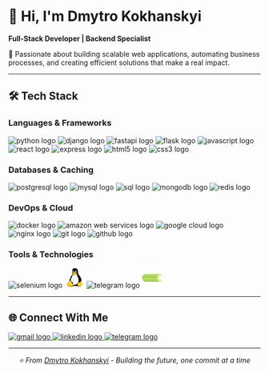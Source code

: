 # 👋 Hi, I'm Dmytro Kokhanskyi

**Full-Stack Developer | Backend Specialist**

🚀 Passionate about building scalable web applications, automating business processes, and creating efficient solutions that make a real impact.

---

## 🛠️ Tech Stack

### **Languages & Frameworks**
<p>
<img src="https://skillicons.dev/icons?i=python" height="40" alt="python logo" />
<img src="https://skillicons.dev/icons?i=django" height="40" alt="django logo" />
<img src="https://skillicons.dev/icons?i=fastapi" height="40" alt="fastapi logo" />
<img src="https://skillicons.dev/icons?i=flask" height="40" alt="flask logo" />

<img src="https://skillicons.dev/icons?i=js" height="40" alt="javascript logo" />
<img src="https://skillicons.dev/icons?i=react" height="40" alt="react logo" />
<img src="https://skillicons.dev/icons?i=express" height="40" alt="express logo" />
<img src="https://skillicons.dev/icons?i=html" height="40" alt="html5 logo" />
<img src="https://skillicons.dev/icons?i=css" height="40" alt="css3 logo" />
</p>

### **Databases & Caching**
<p>
<img src="https://skillicons.dev/icons?i=postgresql" height="40" alt="postgresql logo" />
<img src="https://skillicons.dev/icons?i=mysql" height="40" alt="mysql logo" />
<img src="https://skillicons.dev/icons?i=sqlite" height="40" alt="sql logo" />
<img src="https://skillicons.dev/icons?i=mongodb" height="40" alt="mongodb logo" />
<img src="https://skillicons.dev/icons?i=redis" height="40" alt="redis logo" />
</p>

### **DevOps & Cloud**
<p>
<img src="https://skillicons.dev/icons?i=docker" height="40" alt="docker logo" />
<img src="https://skillicons.dev/icons?i=aws" height="40" alt="amazon web services logo" />
<img src="https://skillicons.dev/icons?i=gcp" height="40" alt="google cloud logo" />
<img src="https://skillicons.dev/icons?i=nginx" height="40" alt="nginx logo" />
<img src="https://skillicons.dev/icons?i=git" height="40" alt="git logo" />
<img src="https://skillicons.dev/icons?i=github" height="40" alt="github logo" />
</p>

### **Tools & Technologies**
<p>
<img src="https://cdn.jsdelivr.net/gh/devicons/devicon/icons/selenium/selenium-original.svg" height="40" alt="selenium logo" />
<img src="https://raw.githubusercontent.com/devicons/devicon/master/icons/linux/linux-original.svg" height="40" alt="linux logo" />
<img src="https://upload.wikimedia.org/wikipedia/commons/8/82/Telegram_logo.svg" height="40" alt="telegram logo" />
<img src="https://raw.githubusercontent.com/celery/celery/main/docs/images/celery_512.png" height="40" alt="celery logo" />
</p>

---

## 🌐 Connect With Me

<p>
<a href="mailto:dimakohanskyi@gmail.com">
  <img src="https://skillicons.dev/icons?i=gmail" height="40" alt="gmail logo" />
</a>
<a href="https://www.linkedin.com/in/dima-kohanskyi2001/">
  <img src="https://skillicons.dev/icons?i=linkedin" height="40" alt="linkedin logo" />
</a>
<a href="https://t.me/dima_dkt">
  <img src="https://upload.wikimedia.org/wikipedia/commons/8/82/Telegram_logo.svg" height="40" alt="telegram logo" />
</a>
</p>

---

<div align="center">
  <i>⭐️ From <a href="https://github.com/YOUR_GITHUB_USERNAME">Dmytro Kokhanskyi</a> - Building the future, one commit at a time</i>
</div>
